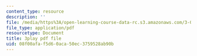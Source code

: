 ```yaml
---
content_type: resource
description: ''
file: /media/https%3A/open-learning-course-data-rc.s3.amazonaws.com/3-091sc-introduction-to-solid-state-chemistry-fall-2010/08f00afaf5d60aca50ec3759528ab90b_up3zP2z81SE.pdf
file_type: application/pdf
resourcetype: Document
title: 3play pdf file
uid: 08f00afa-f5d6-0aca-50ec-3759528ab90b
---
```

